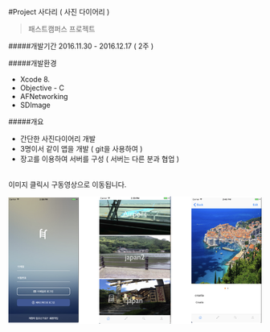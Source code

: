 #Project 사다리 ( 사진 다이어리 )

> 패스트캠퍼스 프로젝트 

#####개발기간
2016.11.30 - 2016.12.17 ( 2주 )

#####개발환경
- Xcode 8.
- Objective - C
- AFNetworking
- SDImage

#####개요
- 간단한 사진다이어리 개발 
- 3명이서 같이 앱을 개발 ( git을 사용하여 )
- 장고를 이용하여 서버를 구성 ( 서버는 다른 분과 협업 )

<br/>
이미지 클릭시 구동영상으로 이동됩니다.
<br/>

[<img src="https://raw.githubusercontent.com/jakouk/project/master/PictureDiary/introImage/image.tiff">](https://www.youtube.com/watch?v=4AmlarZCVtg&feature=youtu.be)
